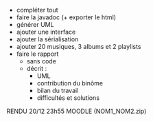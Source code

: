- compléter tout
- faire la javadoc (+ exporter le html)
- générer UML
- ajouter une interface
- ajouter la sérialisation
- ajouter 20 musiques, 3 albums et 2 playlists
- faire le rapport
    - sans code
    - décrit :
      - UML
      - contribution du binôme
      - bilan du travail
      - difficultés et solutions


RENDU 20/12 23h55 MOODLE (NOM1_NOM2.zip)